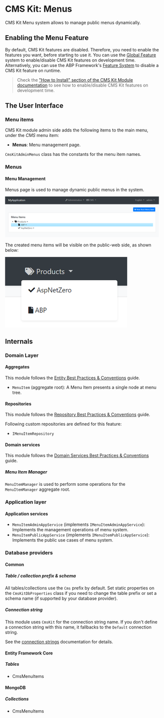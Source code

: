 # CMS Kit: Menus

CMS Kit Menu system allows to manage public menus dynamically.

## Enabling the Menu Feature

By default, CMS Kit features are disabled. Therefore, you need to enable the features you want, before starting to use it. You can use the [Global Feature](../../Global-Features.md) system to enable/disable CMS Kit features on development time. Alternatively, you can use the ABP Framework's [Feature System](https://docs.abp.io/en/abp/latest/Features) to disable a CMS Kit feature on runtime.

> Check the ["How to Install" section of the CMS Kit Module documentation](Index.md#how-to-install) to see how to enable/disable CMS Kit features on development time.

## The User Interface

### Menu items

CMS Kit module admin side adds the following items to the main menu, under the *CMS* menu item:

* **Menus**: Menu management page.

`CmsKitAdminMenus` class has the constants for the menu item names.

### Menus

#### Menu Management

Menus page is used to manage dynamic public menus in the system.

![cms-kit-menus-page](../../images/cmskit-module-menus-page.png)

The created menu items will be visible on the public-web side, as shown below:

![cms-kit-public-menus](../../images//cmskit-module-menus-public.png)

## Internals

### Domain Layer

#### Aggregates

This module follows the [Entity Best Practices & Conventions](https://docs.abp.io/en/abp/latest/Best-Practices/Entities) guide.

- `MenuItem` (aggregate root): A Menu Item presents a single node at menu tree.

#### Repositories

This module follows the [Repository Best Practices & Conventions](https://docs.abp.io/en/abp/latest/Best-Practices/Repositories) guide.

Following custom repositories are defined for this feature:

- `IMenuItemRepository`

#### Domain services

This module follows the [Domain Services Best Practices & Conventions](https://docs.abp.io/en/abp/latest/Best-Practices/Domain-Services) guide.

##### Menu Item Manager

`MenuItemManager` is used to perform some operations for the `MenuItemManager` aggregate root.

### Application layer

#### Application services

- `MenuItemAdminAppService` (implements `IMenuItemAdminAppService`): Implements the management operations of menu system.
- `MenuItemPublicAppService` (implements `IMenuItemPublicAppService`): Implements the public use cases of menu system.

### Database providers

#### Common

##### Table / collection prefix & schema

All tables/collections use the `Cms` prefix by default. Set static properties on the `CmsKitDbProperties` class if you need to change the table prefix or set a schema name (if supported by your database provider).

##### Connection string

This module uses `CmsKit` for the connection string name. If you don't define a connection string with this name, it fallbacks to the `Default` connection string.

See the [connection strings](https://docs.abp.io/en/abp/latest/Connection-Strings) documentation for details.

#### Entity Framework Core

##### Tables

- CmsMenuItems

#### MongoDB

##### Collections

- CmsMenuItems